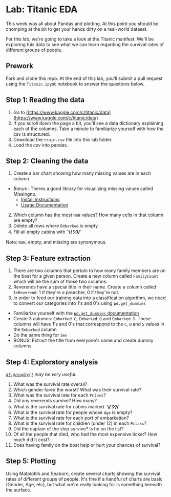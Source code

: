 # Lab: Titanic EDA

This week was all about Pandas and plotting. At this point you should be chomping at the bit to get your hands dirty on a real-world dataset.

For this lab, we're going to take a look at the Titanic manifest. We'll be exploring this data to see what we can learn regarding the survival rates of different groups of people.

## Prework
Fork and clone this repo. At the end of this lab, you'll submit a pull request using the `Titanic.ipynb` notebook to answer the questions below.

## Step 1: Reading the data

1. Go to [https://www.kaggle.com/c/titanic/data](https://www.kaggle.com/c/titanic/data)
2. If you scroll down the page a bit, you'll see a data dictionary explaining each of the columns. Take a minute to familiarize yourself with how the csv is structured.
4. Download the `train.csv` file into this lab folder.
3. Load the csv into pandas.

## Step 2: Cleaning the data
1. Create a bar chart showing how many missing values are in each column
  - *Bonus* : Theres a good library for visualizing missing values called Missingno.
      - [Install Instructions](https://pypi.org/project/missingno/)
      - [Usage Documentation](https://github.com/ResidentMario/missingno)
2. Which column has the most `NaN` values? How many cells in that column are empty?
3. Delete all rows where `Embarked` is empty
4. Fill all empty cabins with **¯\\_(ツ)_/¯**

Note: `NaN`, empty, and missing are synonymous.

## Step 3: Feature extraction
1.  There are two columns that pertain to how many family members are on the boat for a given person. Create a new column called `FamilyCount` which will be the sum of those two columns.
2. Reverends have a special title in their name. Create a column called `IsReverend`: 1 if they're a preacher, 0 if they're not.
3. In order to feed our training data into a classification algorithm, we need to convert our categories into 1's and 0's using `pd.get_dummies`
  - Familiarize yourself with the [`pd.get_dummies` documentation](https://pandas.pydata.org/pandas-docs/stable/reference/api/pandas.get_dummies.html)
  - Create 3 columns: `Embarked_C`, `Embarked_Q` and `Embarked_S`. These columns will have 1's and 0's that correspond to the `C`, `Q` and `S` values in the `Embarked` column
  - Do the same thing for `Sex`
  - BONUS: Extract the title from everyone's name and create dummy columns

## Step 4: Exploratory analysis
_[`df.groupby()`](https://pandas.pydata.org/pandas-docs/stable/reference/api/pandas.DataFrame.groupby.html) may be very useful._

1. What was the survival rate overall?
2. Which gender fared the worst? What was their survival rate?
3. What was the survival rate for each `Pclass`?
4. Did any reverends survive? How many?
5. What is the survival rate for cabins marked **¯\\_(ツ)_/¯**
6. What is the survival rate for people whose `Age` is empty?
7. What is the survival rate for each port of embarkation?
8. What is the survival rate for children (under 12) in each `Pclass`?
9. Did the captain of the ship survive? Is he on the list?
10. Of all the people that died, who had the most expensive ticket? How much did it cost?
11. Does having family on the boat help or hurt your chances of survival?

## Step 5: Plotting
Using Matplotlib and Seaborn, create several charts showing the survival rates of different groups of people. It's fine if a handful of charts are basic (Gender, Age, etc), but what we're really looking for is something beneath the surface.
